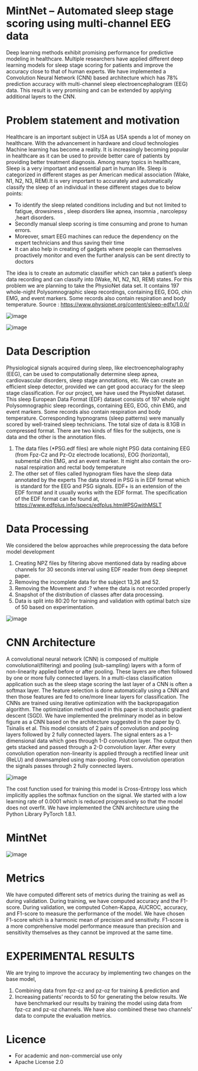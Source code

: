# MintNet – Automated sleep stage scoring using multi-channel EEG data

Deep learning methods exhibit promising performance for predictive modeling in healthcare. Multiple researchers have applied different deep learning models for sleep stage scoring for patients and improve the accuracy close to that of human experts.
We have implemented a Convolution Neural Network (CNN) based architecture which has 78% prediction accuracy with multi-channel sleep electroencephalogram (EEG) data. This result is very promising and can be extended by applying additional layers to the CNN.

# Problem statement and motivation

Healthcare is an important subject in USA as USA spends a lot of money on healthcare. With the advancement in hardware and cloud technologies Machine learning has become a reality. It is increasingly becoming popular in healthcare as it can be used to provide better care of patients by providing better treatment diagnosis. Among many topics in healthcare, Sleep is a very important and essential part in human life. Sleep is categorized in different stages as per American medical association (Wake, N1, N2, N3, REM).It is very important to accurately and automatically classify the sleep of an individual in these different stages due to below points:

* To identify the sleep related conditions including and but not limited to fatigue, drowsiness , sleep disorders like apnea, insomnia , narcolepsy ,heart disorders.
* Secondly manual sleep scoring is time consuming and prone to human errors.
* Moreover, smart EEG machines can reduce the dependency on the expert technicians and thus saving their time
* It can also help in creating of gadgets where people can themselves proactively monitor and even the further analysis can be sent directly to doctors

The idea is to create an automatic classifier which can take a patient’s sleep data recording and can classify into (Wake, N1, N2, N3, REM) states. For this problem we are planning to take the PhysioNet data set. It contains 197 whole-night Polysomnographic sleep recordings, containing EEG, EOG, chin EMG, and event markers. Some records also contain respiration and body temperature.
Source : https://www.physionet.org/content/sleep-edfx/1.0.0/

![image](https://user-images.githubusercontent.com/8688478/117451932-29788080-af11-11eb-9361-70f7e42ae720.png)

![image](https://user-images.githubusercontent.com/8688478/117451980-38f7c980-af11-11eb-8b70-10fd68770e43.png)


# Data Description

Physiological signals acquired during sleep, like electroencephalography (EEG), can be used to computationally determine sleep apnea, cardiovascular disorders, sleep stage annotations, etc. We can create an efficient sleep detector,
provided we can get good accuracy for the sleep stage classification.
For our project, we have used the PhysioNet dataset. This sleep European Data Format (EDF) dataset consists of 197 whole night Polysomnographic sleep recordings, containing EEG, EOG, chin EMG, and event markers. Some records also contain respiration and body temperature. Corresponding hypnograms (sleep patterns) were manually scored by well-trained sleep technicians.
The total size of data is 8.1GB in compressed format. There are two kinds of files for the subjects, one is data and the other is the annotation files.
1. The data files (*PSG.edf files) are whole night PSG data containing EEG (from Fpz-Cz and Pz-Oz electrode locations), EOG (horizontal), submental chin EMG, and an event marker. It might also contain the oro-nasal respiration and rectal body temperature
2. The other set of files called hypnogram files have the sleep data annotated by the experts
The data stored in PSG is in EDF format which is standard for the EEG and PSG signals. EDF+ is an extension of the EDF format and it usually works with the EDF format. The specification of the EDF format can be found at,
https://www.edfplus.info/specs/edfplus.html#PSGwithMSLT

# Data Processing
We considered the below approaches while preprocessing the data before model development
1. Creating NPZ files by filtering above mentioned data by reading above channels for 30 seconds interval using EDF reader from deep sleepnet paper.
2. Removing the incomplete data for the subject 13,26 and 52.
3. Removing the Movement and :? where the data is not recorded properly
4. Snapshot of the distribution of classes after data processing. 
5. Data is split into 80:20 for training and validation with optimal batch size of 50 based on experimentation.

![image](https://user-images.githubusercontent.com/8688478/117451646-c25acc00-af10-11eb-852e-ce51b3dd5f5d.png)


# CNN Architecture
A convolutional neural network (CNN) is composed of multiple convolutional(filtering) and pooling (sub-sampling) layers with a form of non-linearity applied before or after pooling. These layers are often followed by one or more fully connected layers. In a multi-class classification application such as the sleep stage scoring the last layer of a CNN is often a softmax layer. The feature selection is done automatically using a CNN and then those features are fed to one/more linear layers for classification. The CNNs are trained using iterative optimization with the backpropagation algorithm. The optimization method used in this paper is stochastic gradient descent (SGD).
We have implemented the preliminary model as in below figure as a CNN based on the architecture suggested in the paper by O. Tsinalis et al. This model consists of 2 pairs of convolution and pooling layers followed by 2 fully connected layers. The signal enters as a 1-dimensional data which goes through 1-D convolution layer. The output then gets stacked and passed through a 2-D convolution layer. After every convolution operation non-linearity is applied through a rectified linear unit (ReLU) and downsampled using max-pooling. Post convolution operation the signals passes through 2 fully connected layers.

![image](https://user-images.githubusercontent.com/8688478/117450725-9c80f780-af0f-11eb-95a6-286ce99b5a38.png)


The cost function used for training this model is Cross-Entropy loss which implicitly applies the softmax function on the signal. We started with a low learning rate of 0.0001 which is reduced progressively so that the model does not overfit.
We have implemented the CNN architecture using the Python Library PyTorch 1.8.1.

# MintNet

![image](https://user-images.githubusercontent.com/8688478/117475423-03aba580-af2a-11eb-96d6-e495f5c7432c.png)


# Metrics
We have computed different sets of metrics during the training as well as during validation. During training, we have computed accuracy and the F1-score. During validation, we computed Cohen-Kappa, AUCROC, accuracy, and F1-score to measure the performance of the model.
We have chosen F1-score which is a harmonic mean of precision and sensitivity. F1-score is a more comprehensive model performance measure than precision and sensitivity themselves as they cannot be improved at the same time.


# EXPERIMENTAL RESULTS

We are trying to improve the accuracy by implementing two changes on the base model, 
1. Combining data from fpz-cz and pz-oz for training & prediction and 
2. Increasing patients’ records to 50 for generating the below results.
We have benchmarked our results by training the model using data from fpz-cz and pz-oz channels. We have also combined these two channels’ data to compute the evaluation metrics.


# Licence
* For academic and non-commercial use only
* Apache License 2.0
